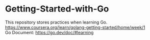 # Getting-Started-with-Go
This repository stores practices when learning Go.  
https://www.coursera.org/learn/golang-getting-started/home/week/1  
Go Document: https://go.dev/doc/#learning
